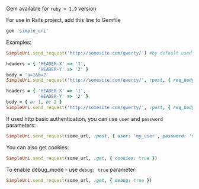 Gem available for `ruby > 1.9` version

For use in Rails project, add this line to Gemfile
```ruby
gem 'simple_uri'
```

Examples:

```ruby
SimpleUri.send_request('http://somesite.com/qwerty/') #by default used GET request
```

```ruby
headers = { 'HEADER-X' => '1',
            'HEADER-Y' => '2' }
body = 'a=1&b=2'
SimpleUri.send_request('http://somesite.com/qwerty/', :post, { req_body: body, req_headers: headers })
```

```ruby
headers = { 'HEADER-X' => '1',
            'HEADER-Y' => '2' }
body = { a: 1, b: 2 }
SimpleUri.send_request('http://somesite.com/qwerty/', :post, { req_body: body, req_headers: headers })
```


If used http basic authentication, you can use `user` and `password` parameters:
```ruby
SimpleUri.send_request(some_url, :post, { user: 'my_user', password: 'my_password' })
```

You can also get cookies:
```ruby
SimpleUri.send_request(some_url, :get, { cookies: true })
```

To enable debug_mode - use `debug: true` parameter:
```ruby
SimpleUri.send_request(some_url, :get, { debug: true })
```
